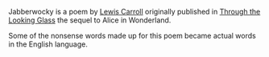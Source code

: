 Jabberwocky is a poem by [Lewis Carroll](https://en.wikipedia.org/wiki/Lewis_Carroll) originally published in [Through the Looking Glass](https://en.wikipedia.org/wiki/Through_the_Looking-Glass) the sequel to Alice in Wonderland.

Some of the nonsense words made up for this poem became actual words in the English language.
